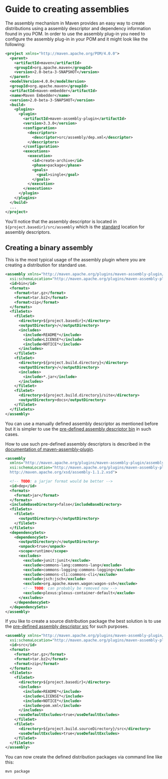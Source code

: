 <!--
Licensed to the Apache Software Foundation (ASF) under one
or more contributor license agreements.  See the NOTICE file
distributed with this work for additional information
regarding copyright ownership.  The ASF licenses this file
to you under the Apache License, Version 2.0 (the
"License"); you may not use this file except in compliance
with the License.  You may obtain a copy of the License at

http://www.apache.org/licenses/LICENSE-2.0

Unless required by applicable law or agreed to in writing,
software distributed under the License is distributed on an
"AS IS" BASIS, WITHOUT WARRANTIES OR CONDITIONS OF ANY
KIND, either express or implied.  See the License for the
specific language governing permissions and limitations
under the License.
-->

# Guide to creating assemblies

The assembly mechanism in Maven provides an easy way to create distributions using a assembly descriptor and dependency information found in you POM. In order to use the assembly plug-in you need to configure the assembly plug-in in your POM and it might look like the following:

```xml
<project xmlns="http://maven.apache.org/POM/4.0.0">
  <parent>
    <artifactId>maven</artifactId>
    <groupId>org.apache.maven</groupId>
    <version>2.0-beta-3-SNAPSHOT</version>
  </parent>
  <modelVersion>4.0.0</modelVersion>
  <groupId>org.apache.maven</groupId>
  <artifactId>maven-embedder</artifactId>
  <name>Maven Embedder</name>
  <version>2.0-beta-3-SNAPSHOT</version>
  <build>
    <plugins>
      <plugin>
        <artifactId>maven-assembly-plugin</artifactId>
        <version>3.3.0</version>
        <configuration>
          <descriptors>
            <descriptor>src/assembly/dep.xml</descriptor>
          </descriptors>
        </configuration>
        <executions>
          <execution>
            <id>create-archive</id>
            <phase>package</phase>
            <goals>
              <goal>single</goal>
            </goals>
          </execution>
        </executions>
      </plugin>
    </plugins>
  </build>
  ...
</project>
```

You'll notice that the assembly descriptor is located in `${project.basedir}/src/assembly` which is the [standard](../introduction/introduction-to-the-standard-directory-layout.html) location for assembly descriptors.

## Creating a binary assembly

This is the most typical usage of the assembly plugin where you are creating a distribution for standard use.

```xml
<assembly xmlns="http://maven.apache.org/plugins/maven-assembly-plugin/assembly/1.1.2" xmlns:xsi="http://www.w3.org/2001/XMLSchema-instance"
  xsi:schemaLocation="http://maven.apache.org/plugins/maven-assembly-plugin/assembly/1.1.2 http://maven.apache.org/xsd/assembly-1.1.2.xsd">
  <id>bin</id>
  <formats>
    <format>tar.gz</format>
    <format>tar.bz2</format>
    <format>zip</format>
  </formats>
  <fileSets>
    <fileSet>
      <directory>${project.basedir}</directory>
      <outputDirectory>/</outputDirectory>
      <includes>
        <include>README*</include>
        <include>LICENSE*</include>
        <include>NOTICE*</include>
      </includes>
    </fileSet>
    <fileSet>
      <directory>${project.build.directory}</directory>
      <outputDirectory>/</outputDirectory>
      <includes>
        <include>*.jar</include>
      </includes>
    </fileSet>
    <fileSet>
      <directory>${project.build.directory}/site</directory>
      <outputDirectory>docs</outputDirectory>
    </fileSet>
  </fileSets>
</assembly>
```

You can use a manually defined assembly descriptor as mentioned before but it is simpler to use the [pre-defined assembly descriptor bin](/plugins/maven-assembly-plugin/descriptor-refs.html#bin) in such cases.

How to use such pre-defined assembly descriptors is described in the [documentation of maven-assembly-plugin](/plugins/maven-assembly-plugin/usage.html#Configuration).

```xml
<assembly 
  xmlns="http://maven.apache.org/plugins/maven-assembly-plugin/assembly/1.1.2" xmlns:xsi="http://www.w3.org/2001/XMLSchema-instance"
  xsi:schemaLocation="http://maven.apache.org/plugins/maven-assembly-plugin/assembly/1.1.2 
  http://maven.apache.org/xsd/assembly-1.1.2.xsd">

  <!-- TODO: a jarjar format would be better -->
  <id>dep</id>
  <formats>
    <format>jar</format>
  </formats>
  <includeBaseDirectory>false</includeBaseDirectory>
  <fileSets>
    <fileSet>
      <outputDirectory>/</outputDirectory>
    </fileSet>
  </fileSets>
  <dependencySets>
    <dependencySet>
      <outputDirectory>/</outputDirectory>
      <unpack>true</unpack>
      <scope>runtime</scope>
      <excludes>
        <exclude>junit:junit</exclude>
        <exclude>commons-lang:commons-lang</exclude>
        <exclude>commons-logging:commons-logging</exclude>
        <exclude>commons-cli:commons-cli</exclude>
        <exclude>jsch:jsch</exclude>
        <exclude>org.apache.maven.wagon:wagon-ssh</exclude>
        <!-- TODO: can probably be removed now -->
        <exclude>plexus:plexus-container-default</exclude>
      </excludes>
    </dependencySet>
  </dependencySets>
</assembly>

```

If you like to create a source distribution package the best solution is to use the [pre-defined assembly descriptor src](/plugins/maven-assembly-plugin/descriptor-refs.html#src) for such purposes.

```xml
<assembly xmlns="http://maven.apache.org/plugins/maven-assembly-plugin/assembly/1.1.2" xmlns:xsi="http://www.w3.org/2001/XMLSchema-instance"
  xsi:schemaLocation="http://maven.apache.org/plugins/maven-assembly-plugin/assembly/1.1.2 http://maven.apache.org/xsd/assembly-1.1.2.xsd">
  <id>src</id>
  <formats>
    <format>tar.gz</format>
    <format>tar.bz2</format>
    <format>zip</format>
  </formats>
  <fileSets>
    <fileSet>
      <directory>${project.basedir}</directory>
      <includes>
        <include>README*</include>
        <include>LICENSE*</include>
        <include>NOTICE*</include>
        <include>pom.xml</include>
      </includes>
      <useDefaultExcludes>true</useDefaultExcludes>
    </fileSet>
    <fileSet>
      <directory>${project.build.sourceDirectory}/src</directory>
      <useDefaultExcludes>true</useDefaultExcludes>
    </fileSet>
  </fileSets>
</assembly>
```

You can now create the defined distribution packages via command line like this:

```
mvn package
```

